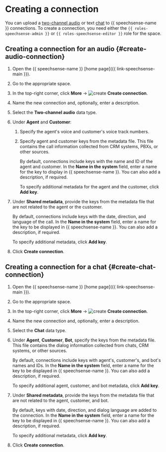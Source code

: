 # Creating a connection

You can upload a [two-channel audio](#create-connection-audio) or text [chat](#create-connection-chat) to {{ speechsense-name }} connections. To create a connection, you need either the `{{ roles-speechsense-admin }}` or `{{ roles-speechsense-editor }}` role for the space.

## Creating a connection for an audio {#create-audio-connection}

1. Open the {{ speechsense-name }} [home page]({{ link-speechsense-main }}).
1. Go to the appropriate space.
1. In the top-right corner, click **More** → ![create](../../../_assets/console-icons/thunderbolt.svg) **Create connection**.
1. Name the new connection and, optionally, enter a description.
1. Select the **Two-channel audio** data type.
1. Under **Agent** and **Customer**:

   1. Specify the agent's voice and customer's voice track numbers.
   1. Specify agent and customer keys from the metadata file. This file contains the call information collected from CRM systems, PBXs, or other sources.

      By default, connections include keys with the name and ID of the agent and customer. In the **Name in the system** field, enter a name for the key to display in {{ speechsense-name }}. You can also add a description, if required.

      To specify additional metadata for the agent and the customer, click **Add key**.

1. Under **Shared metadata**, provide the keys from the metadata file that are not related to the agent or the customer.

   By default, connections include keys with the date, direction, and language of the call. In the **Name in the system** field, enter a name for the key to be displayed in {{ speechsense-name }}. You can also add a description, if required.

   To specify additional metadata, click **Add key**.

1. Click **Create connection**.

## Creating a connection for a chat {#create-chat-connection}

1. Open the {{ speechsense-name }} [home page]({{ link-speechsense-main }}).
1. Go to the appropriate space.
1. In the top-right corner, click **More** → ![create](../../../_assets/console-icons/thunderbolt.svg) **Create connection**.
1. Name the new connection and, optionally, enter a description.
1. Select the **Chat** data type.
1. Under **Agent**, **Customer**, **Bot**, specify the keys from the metadata file. This file contains the dialog information collected from chats, CRM systems, or other sources.

   By default, connections include keys with agent's, customer's, and bot's names and IDs. In the **Name in the system** field, enter a name for the key to be displayed in {{ speechsense-name }}. You can also add a description, if required.

   To specify additional agent, customer, and bot metadata, click **Add key**.

1. Under **Shared metadata**, provide the keys from the metadata file that are not related to the agent, customer, and bot.

   By default, keys with date, direction, and dialog language are added to the connection. In the **Name in the system** field, enter a name for the key to be displayed in {{ speechsense-name }}. You can also add a description, if required.

   To specify additional metadata, click **Add key**.

1. Click **Create connection**.
